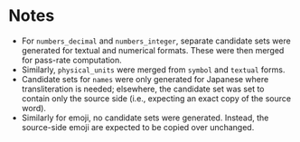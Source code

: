 Notes
=====

- For `numbers_decimal` and `numbers_integer`, separate candidate sets were generated for textual and numerical formats. These were then merged for pass-rate computation.
- Similarly, `physical_units` were merged from `symbol` and `textual` forms.
- Candidate sets for `names` were only generated for Japanese where transliteration is needed; elsewhere, the candidate set was set to contain only the source side (i.e., expecting an exact copy of the source word).
- Similarly for emoji, no candidate sets were generated. Instead, the source-side emoji are expected to be copied over unchanged.